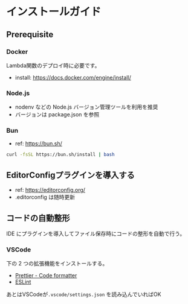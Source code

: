 # インストールガイド

## Prerequisite

### Docker

Lambda関数のデプロイ時に必要です。

- install: https://docs.docker.com/engine/install/

### Node.js

- nodenv などの Node.js バージョン管理ツールを利用を推奨
- バージョンは package.json を参照

### Bun

- ref: https://bun.sh/

```sh
curl -fsSL https://bun.sh/install | bash
```

## EditorConfigプラグインを導入する

- ref: https://editorconfig.org/
- .editorconfig は随時更新

## コードの自動整形

IDE にプラグインを導入してファイル保存時にコードの整形を自動で行う。

### VSCode

下の 2 つの拡張機能をインストールする。

- [Prettier - Code formatter](https://marketplace.visualstudio.com/items?itemName=esbenp.prettier-vscode)
- [ESLint](https://marketplace.visualstudio.com/items?itemName=dbaeumer.vscode-eslint)

あとはVSCodeが`.vscode/settings.json` を読み込んでいればOK
